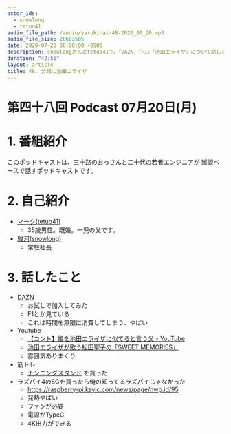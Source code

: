 ```yaml
---
actor_ids:
  - snowlong
  - tetuo41
audio_file_path: /audio/yarukinai-48-2020_07_20.mp3
audio_file_size: 20603505
date: 2020-07-20 00:00:00 +0900
description: snowlongさんとtetuo41で、「DAZN」「F1」「池田エライザ」について話しました。
duration: "42:55"
layout: article
title: 48. 分報に池田エライザ
---
```


# 第四十八回 Podcast 07月20日(月)

# 1. 番組紹介
  このポッドキャストは、三十路のおっさんと二十代の若者エンジニアが
  雑談ベースで話すポッドキャストです。

# 2. 自己紹介
- [マーク(tetuo41)](https://twitter.com/tetuo41)
  - 35歳男性。既婚。一児の父です。
- [駿河(snowlong)](https://twitter.com/_snowlong)
  - 常駐社長

# 3. 話したこと
- [DAZN](https://www.dazn.com/ja-JP/home)
  - お試しで加入してみた
  - F1とか見ている
  - これは時間を無限に消費してしまう、やばい
- Youtube
  - [【コント】娘を池田エライザに似てると言う父 - YouTube](https://www.youtube.com/watch?v=PoZ2UUjW5Gs)
  - [池田エライザが歌う松田聖子の「SWEET MEMORIES」](https://www.youtube.com/watch?v=k0PvLpsk-3I)
  - 雰囲気ありまくり
- 筋トレ
  - [チンニングスタンド](https://amzn.to/38UbZrX) を買った
- ラズパイ4の8Gを買ったら俺の知ってるラズパイじゃなかった
  - https://raspberry-pi.ksyic.com/news/page/nwp.id/95
  - 発熱やばい
  - ファンが必要
  - 電源がTypeC
  - 4K出力ができる
